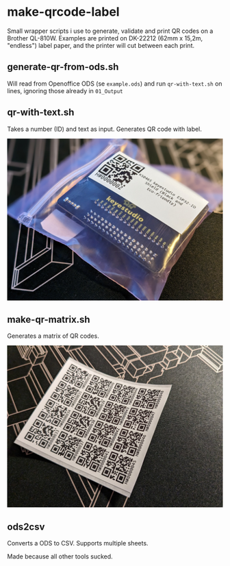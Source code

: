 # make-qrcode-label
Small wrapper scripts i use to generate, validate and print QR codes on a Brother QL-810W. Examples are printed on DK-22212 (62mm x 15,2m, "endless") label paper, and the printer will cut between each print.

## generate-qr-from-ods.sh
Will read from Openoffice ODS (se `example.ods`) and run `qr-with-text.sh` on lines, ignoring those already in `01_Output`

## qr-with-text.sh
Takes a number (ID) and text as input. Generates QR code with label.

![Image example of output from qr-with-text.sh](.github/qr-with-text.sh-example.jpg)

## make-qr-matrix.sh
Generates a matrix of QR codes.

![Image example of output from make-qr-matrix.sh](.github/make-qr-matrix.sh-example.jpg)

## ods2csv
Converts a ODS to CSV. Supports multiple sheets.

Made because all other tools sucked.
